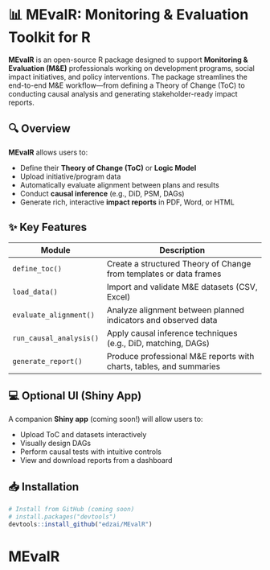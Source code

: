 # 📊 MEvalR: Monitoring & Evaluation Toolkit for R

**MEvalR** is an open-source R package designed to support **Monitoring & Evaluation (M&E)** professionals working on development programs, social impact initiatives, and policy interventions. The package streamlines the end-to-end M&E workflow—from defining a Theory of Change (ToC) to conducting causal analysis and generating stakeholder-ready impact reports.

## 🔍 Overview

**MEvalR** allows users to:
- Define their **Theory of Change (ToC)** or **Logic Model**
- Upload initiative/program data
- Automatically evaluate alignment between plans and results
- Conduct **causal inference** (e.g., DiD, PSM, DAGs)
- Generate rich, interactive **impact reports** in PDF, Word, or HTML

## ✨ Key Features

| Module                 | Description                                                                 |
|------------------------|-----------------------------------------------------------------------------|
| `define_toc()`         | Create a structured Theory of Change from templates or data frames          |
| `load_data()`          | Import and validate M&E datasets (CSV, Excel)                               |
| `evaluate_alignment()` | Analyze alignment between planned indicators and observed data              |
| `run_causal_analysis()`| Apply causal inference techniques (e.g., DiD, matching, DAGs)               |
| `generate_report()`    | Produce professional M&E reports with charts, tables, and summaries         |

## 💻 Optional UI (Shiny App)

A companion **Shiny app** (coming soon!) will allow users to:
- Upload ToC and datasets interactively
- Visually design DAGs
- Perform causal tests with intuitive controls
- View and download reports from a dashboard

## 📥 Installation

```r
# Install from GitHub (coming soon)
# install.packages("devtools")
devtools::install_github("edzai/MEvalR")
```
# MEvalR
